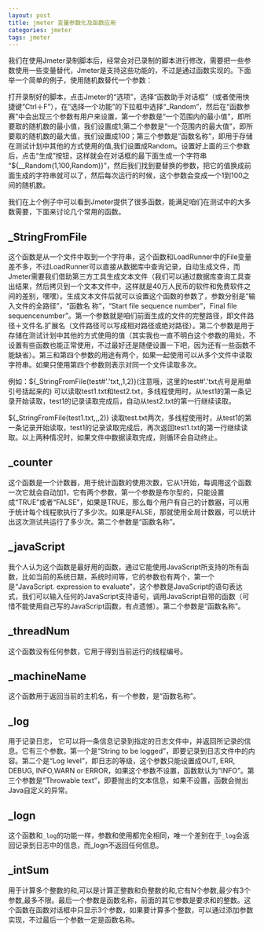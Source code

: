 ```yaml
---
layout: post
title: jmeter 变量参数化及函数应用
categories: jmeter
tags: jmeter
---
```


我们在使用Jmeter录制脚本后，经常会对已录制的脚本进行修改，需要把一些参数使用一些变量替代，Jmeter是支持这些功能的，不过是通过函数实现的。下面举一个简单的例子，使用随机数替代一个参数：

打开录制好的脚本，点击Jmeter的“选项”，选择“函数助手对话框”（或者使用快捷键“Ctrl＋F”），在“选择一个功能”的下拉框中选择“_Random”，然后在“函数参赛”中会出现三个参数有用户来设置，第一个参数是“一个范围内的最小值”，即所要取的随机数的最小值，我们设置成1;第二个参数是“一个范围内的最大值”，即所要取的随机数的最大值，我们设置成100；第三个参数是“函数名称”，即用于存储在测试计划中其他的方式使用的值,我们设置成Random。设置好上面的三个参数后，点击“生成”按钮，这样就会在对话框的最下面生成一个字符串 “${__Random(1,100,Random)}”，然后我们找到要替换的参数，把它的值换成前面生成的字符串就可以了，然后每次运行的时候，这个参数会变成一个1到100之间的随机数。

我们在上个例子中可以看到Jmeter提供了很多函数，能满足咱们在测试中的大多数需要，下面来讨论几个常用的函数。

## _StringFromFile

这个函数是从一个文件中取到一个字符串，这个函数和LoadRunner中的File变量差不多，不过LoadRunner可以直接从数据库中查询记录，自动生成文件，而Jmeter需要我们借助第三方工具生成文本文件（我们可以通过数据库查询工具查出结果，然后拷贝到一个文本文件中，这样就是40万人民币的软件和免费软件之间的差别，嘿嘿）。生成文本文件后就可以设置这个函数的参数了，参数分别是“输入文件的全路径”，“函数名 称”，“Start file sequence number”，Final file sequencenumber”。第一个参数就是咱们前面生成的文件的完整路径，即文件路径＋文件名.扩展名（文件路径可以写成相对路径或绝对路径）。第二个参数是用于存储在测试计划中其他的方式使用的值（其实我也一直不明白这个参数的用处，不设置有些函数也能正常使用，不过最好还是随便设置一下吧，因为还有一些函数不能缺省）。第三和第四个参数的用途有两个，如果一起使用可以从多个文件中读取字符串。如果只使用第四个参数则表示对同一个文件读取多次。

例如：${_StringFromFile(test#'.'txt,,1,2)}(注意哦，这里的test#'.'txt点号是用单引号括起来的) 可以读取test1.txt和test2.txt，多线程使用时，从test1的第一条记录开始读取，test1的记录读取完成后，自动从test2.txt的第一行继续读取。

${_StringFromFile(test1.txt,,,2)} 读取test.txt两次，多线程使用时，从test1的第一条记录开始读取，test1的记录读取完成后，再次返回test1.txt的第一行继续读取。以上两种情况时，如果文件中数据读取完成，则循环会自动终止。

## _counter

这个函数是一个计数器，用于统计函数的使用次数，它从1开始，每调用这个函数一次它就会自动加1，它有两个参数，第一个参数是布尔型的，只能设置成“TRUE”或者“FALSE”，如果是TRUE，那么每个用户有自己的计数器，可以用于统计每个线程歌执行了多少次。如果是FALSE，那就使用全局计数器，可以统计出这次测试共运行了多少次。第二个参数是“函数名称”。

## _javaScript

我个人认为这个函数是最好用的函数，通过它能使用JavaScript所支持的所有函数，比如当前的系统日期，系统时间等，它的参数也有两个，第一个是“JavaScript. expression to evaluate”，这个参数是JavaScript的语句表达式，我们可以输入任何的JavaScript支持语句，调用JavaScript自带的函数（可惜不能使用自己写的JavaScript函数，有点遗憾）。第二个参数是“函数名称”。

## _threadNum

这个函数没有任何参数，它用于得到当前运行的线程编号。

## _machineName

这个函数用于返回当前的主机名，有一个参数，是“函数名称”。

## _log

用于记录日志， 它可以将一条信息记录到指定的日志文件中，并返回所记录的信息。它有三个参数。第一个是“String to be logged”，即要记录到日志文件中的内容。第二个是“Log level”，即日志的等级，这个参数只能设置成OUT, ERR, DEBUG, INFO,WARN or ERROR，如果这个参数不设置，函数默认为“INFO”。第三个参数是“Throwable text”，即要抛出的文本信息，如果不设置，函数会抛出Java自定义的异常。

## _logn

这个函数和`_log`的功能一样，参数和使用都完全相同，唯一个差别在于`_log`会返回记录到日志中的信息，而_logn不返回任何信息。

## _intSum

用于计算多个整数的和,可以是计算正整数和负整数的和,它有N个参数,最少有3个参数,最多不限。最后一个参数是函数名称，前面的其它参数是要求和的整数。这个函数在函数对话框中只显示3个参数，如果要计算多个整数，可以通过添加参数实现，不过最后一个参数一定是函数名称。
